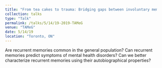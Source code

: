 ```yaml
---
title: "From tea cakes to trauma: Bridging gaps between involuntary memory and mental health"
collection: talks
type: "Talk"
permalink: /talks/5/14/19-2019-TAMeG
venue: "TAMeG"
date: 5/14/19
location: "Toronto, ON"
---
```


Are recurrent memories common in the general population? Can recurrent memories predict symptoms of mental health disorders? Can we better characterize recurrent memories using their autobiographical properties?
